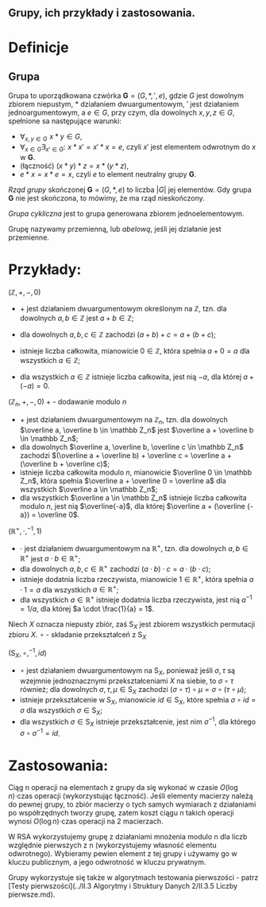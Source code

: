 Grupy, ich przykłady i zastosowania.
---
# Definicje

## Grupa
Grupa to uporządkowana czwórka ${\mathbf G}=(G,*,',e)$, gdzie $G$ jest dowolnym zbiorem niepustym,  $*$ działaniem dwuargumentowym,  $'$ jest działaniem jednoargumentowym, a $e\in G$, przy czym, dla dowolnych $x,y,z\in G$, spełnione sa następujące warunki:

- $\forall_{x,y \in G} \,\, x*y \in G$,
- $\forall_{x \in G} \exists_{x' \in G}: \,\, x*x'=x'*x=e$, czyli $x'$ jest elementem odwrotnym do $x$ w ${\mathbf G}$.
- (łączność) $(x*y)*z=x*(y*z)$,
- $e*x=x*e=x$, czyli $e$ to element neutralny grupy ${\mathbf G}$.

*Rząd grupy* skończonej ${\mathbf G}=(G,*,e)$ to liczba $\left \vert G \right \vert$ jej elementów. Gdy grupa ${\mathbf G}$ nie jest skończona, to mówimy, że ma rząd nieskończony.

*Grupa cykliczna* jest to grupa generowana zbiorem jednoelementowym.

Grupę nazywamy przemienną, lub *abelową*, jeśli jej działanie jest przemienne.

# Przykłady:

$(\mathbb Z, +, -, 0)$

- $+$ jest działaniem dwuargumentowym określonym na $\mathbb Z$, tzn. dla dowolnych $a, b \in \mathbb Z$ jest $a + b \in \mathbb Z$;

- dla dowolnych $a, b, c \in \mathbb Z$ zachodzi $(a + b) + c = a + (b + c)$;

- istnieje liczba całkowita, mianowicie $0 \in \mathbb Z$, która spełnia $a + 0 = a$ dla wszystkich $a \in \mathbb Z$;

- dla wszystkich $a \in \mathbb Z$ istnieje liczba całkowita, jest nią $-a$, dla której $a + (-a) = 0$.


$(\mathbb Z_n, +, -, 0)$ $+$ - dodawanie modulo $n$

- $+$ jest działaniem dwuargumentowym na $\mathbb Z_n$, tzn. dla dowolnych $\overline a, \overline b \in \mathbb Z_n$ jest $\overline a + \overline b \in \mathbb Z_n$;
- dla dowolnych $\overline a, \overline b, \overline c \in \mathbb Z_n$ zachodzi $(\overline a + \overline b) + \overline c = \overline a + (\overline b + \overline c)$;
- istnieje liczba całkowita modulo $n$, mianowicie $\overline 0 \in \mathbb Z_n$, która spełnia $\overline a + \overline 0 = \overline a$ dla wszystkich $\overline a \in \mathbb Z_n$;
- dla wszystkich $\overline a \in \mathbb Z_n$ istnieje liczba całkowita modulo $n$, jest nią $\overline{-a}$, dla której $\overline a + (\overline {-a}) = \overline 0$.

$(\mathbb R^+, \cdot, ^{-1}, 1)$ 

- $\cdot$ jest działaniem dwuargumentowym na $\mathbb R^+$, tzn. dla dowolnych $a, b \in \mathbb R^+$ jest $a \cdot b \in \mathbb R^+$;
- dla dowolnych $a, b, c \in \mathbb R^+$ zachodzi $(a \cdot b) \cdot c = a \cdot (b \cdot c)$;
- istnieje dodatnia liczba rzeczywista, mianowicie $1 \in \mathbb R^+$, która spełnia $a \cdot 1 = a$ dla wszystkich $a \in \mathbb R^+$;
- dla wszystkich $a \in \mathbb R^+$ istnieje dodatnia liczba rzeczywista, jest nią $a^{-1} = 1/a$, dla której $a \cdot \frac{1}{a} = 1$.

Niech $X$ oznacza niepusty zbiór, zaś $\mathrm S_X$ jest zbiorem wszystkich permutacji zbioru $X$. 
$\circ$ - składanie przekształceń z $\mathrm S_X$

$(\mathrm S_X, \circ, ^{-1}, id)$

- $\circ$ jest działaniem dwuargumentowym na $\mathrm S_X$, ponieważ jeśli $\sigma, \tau$ są wzejmnie jednoznacznymi przekształceniami $X$ na siebie, to $\sigma \circ \tau$ również;
dla dowolnych $\sigma, \tau, \mu \in \mathrm S_X$ zachodzi $(\sigma \circ \tau) \circ \mu = \sigma \circ (\tau \circ \mu)$;
- istnieje przekształcenie w $\mathrm S_X$, mianowicie $id \in \mathrm S_X$, które spełnia $\sigma \circ id = \sigma$ dla wszystkich $\sigma \in \mathrm S_X$;
- dla wszystkich $\sigma \in \mathrm S_X$ istnieje przekształcenie, jest nim $\sigma^{-1}$, dla którego $\sigma \circ \sigma^{-1} = id$.

# Zastosowania:
Ciąg n operacji na elementach z grupy da się wykonać w czasie $O(\log{n}) \cdot$czas operacji (wykorzystując łączność).
Jeśli elementy macierzy należą do pewnej grupy, to zbiór macierzy o tych samych wymiarach z działaniami po współrzędnych tworzy grupę, zatem koszt ciągu n takich operacji wynosi $O(\log{n}) \cdot$czas operacji na 2 macierzach.

W RSA wykorzystujemy grupę z działaniami mnożenia modulo n dla liczb względnie pierwszych z n (wykorzystujemy własność elementu odwrotnego). Wybieramy pewien element z tej grupy i używamy go w kluczu publicznym, a jego odwrotność w kluczu prywatnym.

Grupy wykorzystuje się także w algorytmach testowania pierwszości - patrz [Testy pierwszości](../II.3 Algorytmy i Struktury Danych 2/II.3.5 Liczby pierwsze.md).
